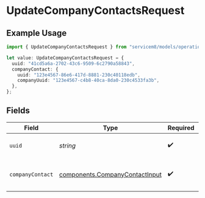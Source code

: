 # UpdateCompanyContactsRequest

## Example Usage

```typescript
import { UpdateCompanyContactsRequest } from "servicem8/models/operations";

let value: UpdateCompanyContactsRequest = {
  uuid: "41cd5a6a-2702-43c6-9509-6c2790a58843",
  companyContact: {
    uuid: "123e4567-86e6-417d-8881-230c40118edb",
    companyUuid: "123e4567-c4b8-40ca-8da0-230c4533fa3b",
  },
};
```

## Fields

| Field                                                                            | Type                                                                             | Required                                                                         | Description                                                                      |
| -------------------------------------------------------------------------------- | -------------------------------------------------------------------------------- | -------------------------------------------------------------------------------- | -------------------------------------------------------------------------------- |
| `uuid`                                                                           | *string*                                                                         | :heavy_check_mark:                                                               | UUID of the Company Contact                                                      |
| `companyContact`                                                                 | [components.CompanyContactInput](../../models/components/companycontactinput.md) | :heavy_check_mark:                                                               | Company Contact fields to update                                                 |